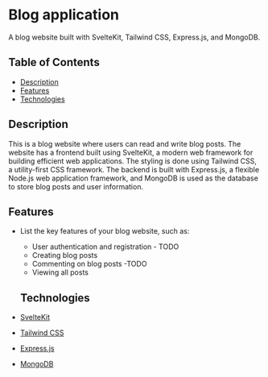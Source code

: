  # Blog application

A blog website built with SvelteKit, Tailwind CSS, Express.js, and MongoDB.

## Table of Contents

- [Description](#description)
- [Features](#features)
- [Technologies](#technologies)

## Description

This is a blog website where users can read and write blog posts. The website has a frontend built using SvelteKit, a modern web framework for building efficient web applications. The styling is done using Tailwind CSS, a utility-first CSS framework. The backend is built with Express.js, a flexible Node.js web application framework, and MongoDB is used as the database to store blog posts and user information.


## Features

- List the key features of your blog website, such as:
  - User authentication and registration - TODO
  - Creating blog posts
  - Commenting on blog posts -TODO
  - Viewing all posts

  ## Technologies

- [SvelteKit](https://kit.svelte.dev/)
- [Tailwind CSS](https://tailwindcss.com/)
- [Express.js](https://expressjs.com/)
- [MongoDB](https://www.mongodb.com/)
